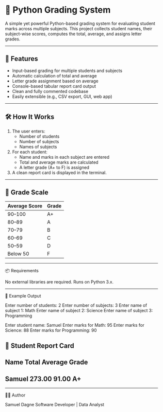 # 🧮 Python Grading System

A simple yet powerful Python-based grading system for evaluating student marks across multiple subjects. This project collects student names, their subject-wise scores, computes the total, average, and assigns letter grades.

---

## 🚀 Features

- Input-based grading for multiple students and subjects  
- Automatic calculation of total and average  
- Letter grade assignment based on average  
- Console-based tabular report card output  
- Clean and fully commented codebase  
- Easily extensible (e.g., CSV export, GUI, web app)

---

## 🛠️ How It Works

1. The user enters:
   - Number of students
   - Number of subjects
   - Names of subjects
2. For each student:
   - Name and marks in each subject are entered
   - Total and average marks are calculated
   - A letter grade (A+ to F) is assigned
3. A clean report card is displayed in the terminal.

---

## 🧾 Grade Scale

| Average Score | Grade |
|---------------|-------|
| 90–100        | A+    |
| 80–89         | A     |
| 70–79         | B     |
| 60–69         | C     |
| 50–59         | D     |
| Below 50      | F     |

---

📦 Requirements

No external libraries are required.
Runs on Python 3.x.


---

🧩 Example Output

Enter number of students: 2
Enter number of subjects: 3
Enter name of subject 1: Math
Enter name of subject 2: Science
Enter name of subject 3: Programming

Enter student name: Samuel
Enter marks for Math: 95
Enter marks for Science: 88
Enter marks for Programming: 90

📝 Student Report Card
------------------------------------------------------------
Name           Total     Average   Grade     
------------------------------------------------------------
Samuel         273.00    91.00     A+        
------------------------------------------------------------



---

👨‍💻 Author

Samuel Dagne
Software Developer | Data Analyst
